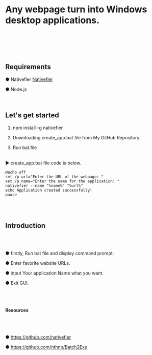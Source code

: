 # Any webpage turn into Windows desktop applications.

<br>
<br>
<br>
<br>


## Requirements

● Nativefier
[Nativefier](https://github.com/nativefier/nativefier)

● Node.js

<br>

## Let's get started

1. npm install -g nativefier

2. Downloading create_app.bat file from My GitHub Repository.

3. Run bat.file

<br>
▶ create_app.bat file code is below.

<br>

```
@echo off
set /p url="Enter the URL of the webpage: "
set /p name="Enter the name for the application: "
nativefier --name "%name%" "%url%"
echo Application created successfully!
pause
```
<br>

<br>

## Introduction

<br>

<br>

● firstly, Run bat file and display command prompt.

● Enter favorite website URLs.

● input Your application Name what you want.

● Exit GUI.

<br>

<br>

#### Resources

<br>

<br>

● https://github.com/nativefier

● https://github.com/nthnn/Batch2Exe




